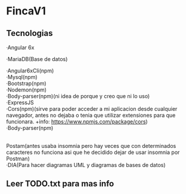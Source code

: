 # FincaV1

## Tecnologias
·Angular 6x

·MariaDB(Base de datos)

·Angular6xCli(npm) <br />
·Mysql(npm) <br />
·Bootstrap(npm) <br />
·Nodemon(npm) <br />
·Body-parser(npm)(ni idea de porque y creo que ni lo uso) <br />
·ExpressJS <br />
·Cors(npm)(sirve para poder acceder a mi aplicacion desde cualquier navegador, antes no dejaba
o tenia que utilizar extensiones para que funcionara.
+info: https://www.npmjs.com/package/cors) <br />
·Body-parser(npm)<br />

<br />
Postam(antes usaba insomnia pero hay veces que con determinados caracteres no funciona asi 
que he decidido dejar de usar insomnia por Postman)
<br />
·DIA(Para hacer diagramas UML y diagramas de bases de datos)
<br />


## Leer TODO.txt para mas info